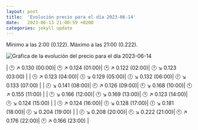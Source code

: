 ```yaml
---
layout: post
title:  'Evolución precio para el día 2023-06-14'
date:   2023-06-13 21:00:59 +0200
categories: jekyll update
---
```

Mínimo a las 2:00 (0.122). Máximo a las 21:00 (0.222). 

![Gráfica de la evolución del precio para el día 2023-06-14](https://files.botsin.space/media_attachments/files/110/538/456/652/945/180/original/a9c79a99e86fee3c.png)


| 🕛 ↗ 0.130 (00:00)| 🕐 ↗ 0.124 (01:00)| 🕑 ↗ 0.122 (02:00)| 🕒 ↘ 0.123 (03:00) | 
| 🕓 ↗ 0.123 (04:00)| 🕔 ↘ 0.129 (05:00)| 🕕 ↘ 0.132 (06:00)| 🕖 ↘ 0.133 (07:00) | 
| 🕗 ↘ 0.141 (08:00)| 🕘 ↗ 0.126 (09:00)| 🕙 ↘ 0.168 (10:00)| 🕚 ↗ 0.155 (11:00) | 
| 🕛 ↘ 0.166 (12:00)| 🕐 ↘ 0.169 (13:00)| 🕑 ↗ 0.123 (14:00)| 🕒 ↘ 0.124 (15:00) | 
| 🕓 ↗ 0.124 (16:00)| 🕔 ↘ 0.128 (17:00)| 🕕 ↘ 0.181 (18:00)| 🕖 ↘ 0.204 (19:00) | 
| 🕗 ↘ 0.208 (20:00)| 🕘 ↘ 0.222 (21:00)| 🕙 ↗ 0.176 (22:00)| 🕚 ↗ 0.166 (23:00) | 
 

